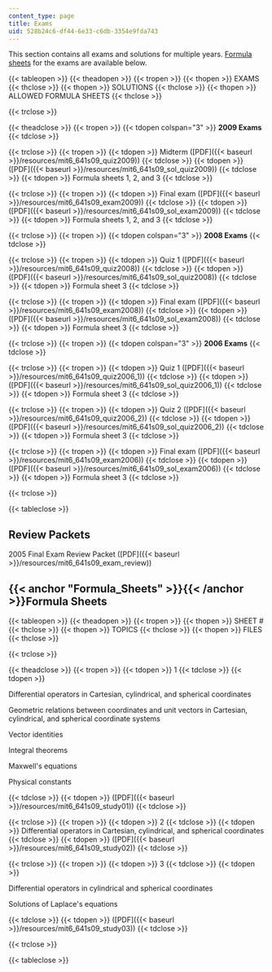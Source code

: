 ```yaml
---
content_type: page
title: Exams
uid: 528b24c6-df44-6e33-c6db-3354e9fda743
---
```


This section contains all exams and solutions for multiple years. [Formula sheets](#Formula_Sheets) for the exams are available below.

{{< tableopen >}}
{{< theadopen >}}
{{< tropen >}}
{{< thopen >}}
EXAMS
{{< thclose >}}
{{< thopen >}}
SOLUTIONS
{{< thclose >}}
{{< thopen >}}
ALLOWED FORMULA SHEETS
{{< thclose >}}

{{< trclose >}}

{{< theadclose >}}
{{< tropen >}}
{{< tdopen colspan="3" >}}
**2009 Exams**
{{< tdclose >}}

{{< trclose >}}
{{< tropen >}}
{{< tdopen >}}
Midterm ([PDF]({{< baseurl >}}/resources/mit6_641s09_quiz2009))
{{< tdclose >}}
{{< tdopen >}}
([PDF]({{< baseurl >}}/resources/mit6_641s09_sol_quiz2009))
{{< tdclose >}}
{{< tdopen >}}
Formula sheets 1, 2, and 3
{{< tdclose >}}

{{< trclose >}}
{{< tropen >}}
{{< tdopen >}}
Final exam ([PDF]({{< baseurl >}}/resources/mit6_641s09_exam2009))
{{< tdclose >}}
{{< tdopen >}}
([PDF]({{< baseurl >}}/resources/mit6_641s09_sol_exam2009))
{{< tdclose >}}
{{< tdopen >}}
Formula sheets 1, 2, and 3
{{< tdclose >}}

{{< trclose >}}
{{< tropen >}}
{{< tdopen colspan="3" >}}
**2008 Exams**
{{< tdclose >}}

{{< trclose >}}
{{< tropen >}}
{{< tdopen >}}
Quiz 1 ([PDF]({{< baseurl >}}/resources/mit6_641s09_quiz2008))
{{< tdclose >}}
{{< tdopen >}}
([PDF]({{< baseurl >}}/resources/mit6_641s09_sol_quiz2008))
{{< tdclose >}}
{{< tdopen >}}
Formula sheet 3
{{< tdclose >}}

{{< trclose >}}
{{< tropen >}}
{{< tdopen >}}
Final exam ([PDF]({{< baseurl >}}/resources/mit6_641s09_exam2008))
{{< tdclose >}}
{{< tdopen >}}
([PDF]({{< baseurl >}}/resources/mit6_641s09_sol_exam2008))
{{< tdclose >}}
{{< tdopen >}}
Formula sheet 3
{{< tdclose >}}

{{< trclose >}}
{{< tropen >}}
{{< tdopen colspan="3" >}}
**2006 Exams**
{{< tdclose >}}

{{< trclose >}}
{{< tropen >}}
{{< tdopen >}}
Quiz 1 ([PDF]({{< baseurl >}}/resources/mit6_641s09_quiz2006_1))
{{< tdclose >}}
{{< tdopen >}}
([PDF]({{< baseurl >}}/resources/mit6_641s09_sol_quiz2006_1))
{{< tdclose >}}
{{< tdopen >}}
Formula sheet 3
{{< tdclose >}}

{{< trclose >}}
{{< tropen >}}
{{< tdopen >}}
Quiz 2 ([PDF]({{< baseurl >}}/resources/mit6_641s09_quiz2006_2))
{{< tdclose >}}
{{< tdopen >}}
([PDF]({{< baseurl >}}/resources/mit6_641s09_sol_quiz2006_2))
{{< tdclose >}}
{{< tdopen >}}
Formula sheet 3
{{< tdclose >}}

{{< trclose >}}
{{< tropen >}}
{{< tdopen >}}
Final exam ([PDF]({{< baseurl >}}/resources/mit6_641s09_exam2006))
{{< tdclose >}}
{{< tdopen >}}
([PDF]({{< baseurl >}}/resources/mit6_641s09_sol_exam2006))
{{< tdclose >}}
{{< tdopen >}}
Formula sheet 3
{{< tdclose >}}

{{< trclose >}}

{{< tableclose >}}

Review Packets
--------------

2005 Final Exam Review Packet ([PDF]({{< baseurl >}}/resources/mit6_641s09_exam_review))

{{< anchor "Formula_Sheets" >}}{{< /anchor >}}Formula Sheets
------------------------------------------------------------

{{< tableopen >}}
{{< theadopen >}}
{{< tropen >}}
{{< thopen >}}
SHEET #
{{< thclose >}}
{{< thopen >}}
TOPICS
{{< thclose >}}
{{< thopen >}}
FILES
{{< thclose >}}

{{< trclose >}}

{{< theadclose >}}
{{< tropen >}}
{{< tdopen >}}
1
{{< tdclose >}}
{{< tdopen >}}


Differential operators in Cartesian, cylindrical, and spherical coordinates

Geometric relations between coordinates and unit vectors in Cartesian, cylindrical, and spherical coordinate systems

Vector identities

Integral theorems

Maxwell's equations

Physical constants


{{< tdclose >}}
{{< tdopen >}}
([PDF]({{< baseurl >}}/resources/mit6_641s09_study01))
{{< tdclose >}}

{{< trclose >}}
{{< tropen >}}
{{< tdopen >}}
2
{{< tdclose >}}
{{< tdopen >}}
Differential operators in Cartesian, cylindrical, and spherical coordinates
{{< tdclose >}}
{{< tdopen >}}
([PDF]({{< baseurl >}}/resources/mit6_641s09_study02))
{{< tdclose >}}

{{< trclose >}}
{{< tropen >}}
{{< tdopen >}}
3
{{< tdclose >}}
{{< tdopen >}}


Differential operators in cylindrical and spherical coordinates

Solutions of Laplace's equations


{{< tdclose >}}
{{< tdopen >}}
([PDF]({{< baseurl >}}/resources/mit6_641s09_study03))
{{< tdclose >}}

{{< trclose >}}

{{< tableclose >}}